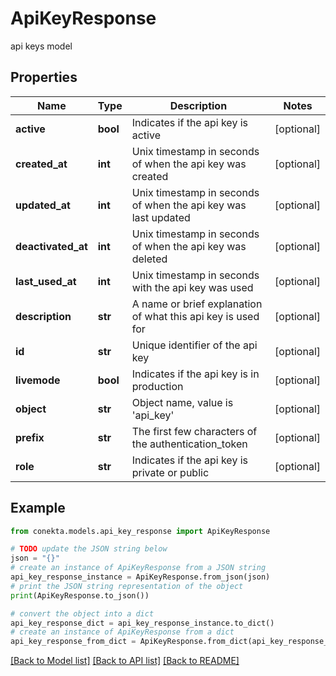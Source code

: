 # ApiKeyResponse

api keys model

## Properties

Name | Type | Description | Notes
------------ | ------------- | ------------- | -------------
**active** | **bool** | Indicates if the api key is active | [optional] 
**created_at** | **int** | Unix timestamp in seconds of when the api key was created | [optional] 
**updated_at** | **int** | Unix timestamp in seconds of when the api key was last updated | [optional] 
**deactivated_at** | **int** | Unix timestamp in seconds of when the api key was deleted | [optional] 
**last_used_at** | **int** | Unix timestamp in seconds with the api key was used | [optional] 
**description** | **str** | A name or brief explanation of what this api key is used for | [optional] 
**id** | **str** | Unique identifier of the api key | [optional] 
**livemode** | **bool** | Indicates if the api key is in production | [optional] 
**object** | **str** | Object name, value is &#39;api_key&#39; | [optional] 
**prefix** | **str** | The first few characters of the authentication_token | [optional] 
**role** | **str** | Indicates if the api key is private or public | [optional] 

## Example

```python
from conekta.models.api_key_response import ApiKeyResponse

# TODO update the JSON string below
json = "{}"
# create an instance of ApiKeyResponse from a JSON string
api_key_response_instance = ApiKeyResponse.from_json(json)
# print the JSON string representation of the object
print(ApiKeyResponse.to_json())

# convert the object into a dict
api_key_response_dict = api_key_response_instance.to_dict()
# create an instance of ApiKeyResponse from a dict
api_key_response_from_dict = ApiKeyResponse.from_dict(api_key_response_dict)
```
[[Back to Model list]](../README.md#documentation-for-models) [[Back to API list]](../README.md#documentation-for-api-endpoints) [[Back to README]](../README.md)


